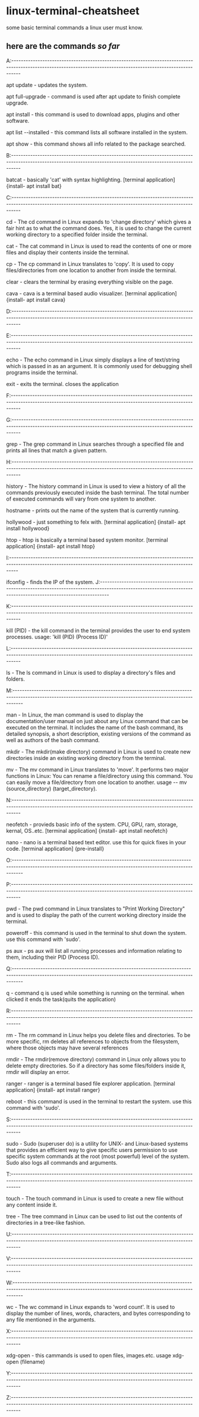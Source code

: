 # linux-terminal-cheatsheet
some basic terminal commands a linux user must know. <br />

##  here are the commands *so far*

A:----------------------------------------------------------------------------------------------------------------------------------------------------------------

   apt update - updates the system.
   
   apt full-upgrade - command is used after apt update to finish complete upgrade.
   
   apt install - this command is used to download apps, plugins and other software.
   
   apt list --installed - this command lists all software installed in the system.
   
   apt show <package name> - this command shows all info related to the package searched.
   
B:----------------------------------------------------------------------------------------------------------------------------------------------------------------

   batcat - basically 'cat' with syntax highlighting. [terminal application] {install- apt install bat}
   
C:----------------------------------------------------------------------------------------------------------------------------------------------------------------
	
   cd - The cd command in Linux expands to 'change directory' which gives a fair hint as to what the command does. Yes, it is used to change
   the current working directory to a specified folder inside the terminal.

   cat - The cat command in Linux is used to read the contents of one or more files and display their contents inside the terminal.

   cp - The cp command in Linux translates to 'copy'. It is used to copy files/directories from one location to another from inside the terminal.
   
   clear - clears the terminal by erasing everything visible on the page.
   
   cava - cava is a terminal based audio visualizer. [terminal application] {install- apt install cava}

D:----------------------------------------------------------------------------------------------------------------------------------------------------------------

E:----------------------------------------------------------------------------------------------------------------------------------------------------------------

   echo - The echo command in Linux simply displays a line of text/string which is passed in as an argument. It is commonly used for debugging shell
   programs inside the terminal.
   
   exit - exits the terminal. closes the application
   
F:----------------------------------------------------------------------------------------------------------------------------------------------------------------
   
G:----------------------------------------------------------------------------------------------------------------------------------------------------------------	

   grep - The grep command in Linux searches through a specified file and prints all lines that match a given pattern.
   
H:----------------------------------------------------------------------------------------------------------------------------------------------------------------

   history - The history command in Linux is used to view a history of all the commands previously executed inside the bash terminal.
   The total number of executed commands will vary from one system to another.	
   
   hostname - prints out the name of the system that is currently running.
   
   hollywood - just something to felx with. [terminal application] {install- apt install hollywood}
   
   htop - htop is basically a terminal based system monitor. [terminal application] {install- apt install htop}
   
I:----------------------------------------------------------------------------------------------------------------------------------------------------------------

   ifconfig - finds the IP of the system.
J:----------------------------------------------------------------------------------------------------------------------------------------------------------------
	
K:----------------------------------------------------------------------------------------------------------------------------------------------------------------

   kill (PID) - the kill command in the terminal provides the user to end system processes. usage: 'kill (PID) (Process ID)' 
	
L:----------------------------------------------------------------------------------------------------------------------------------------------------------------

   ls - The ls command in Linux is used to display a directory's files and folders.
	
M:----------------------------------------------------------------------------------------------------------------------------------------------------------------

   man - In Linux, the man command is used to display the documentation/user manual on just about any Linux command that can be executed on the terminal. 
   It includes the name of the bash command, its detailed synopsis, a short description, existing versions of the command as well as authors of the bash command.

   mkdir - The mkdir(make directory) command in Linux is used to create new directories inside an existing working directory from the terminal.
   
   mv - The mv command in Linux translates to 'move'. It performs two major functions in Linux:
		You can rename a file/directory using this command.
		You can easily move a file/directory from one location to another.
		usage -- mv (source_directory) (target_directory).
	
N:----------------------------------------------------------------------------------------------------------------------------------------------------------------

   neofetch - provieds basic info of the system. CPU, GPU, ram, storage, kernal, OS..etc. [terminal application] {install- apt install neofetch}
   
   nano - nano is a terminal based text editor. use this for quick fixes in your code. [terminal application] {pre-install}
   
O:----------------------------------------------------------------------------------------------------------------------------------------------------------------

P:----------------------------------------------------------------------------------------------------------------------------------------------------------------

   pwd - The pwd command in Linux translates to "Print Working Directory" and is used to display the path of the current working directory inside the terminal.

   poweroff - this command is used in the terminal to shut down the system. use this command with 'sudo'.
   
   ps aux - ps aux will list all running processes and information relating to them, including their PID (Process ID).
   
Q:----------------------------------------------------------------------------------------------------------------------------------------------------------------

   q - command q is used while something is running on the terminal. when clicked it ends the task(quits the application)
   
R:----------------------------------------------------------------------------------------------------------------------------------------------------------------

   rm - The rm command in Linux helps you delete files and directories. To be more specific, rm deletes all references to objects from the filesystem,
   where those objects may have several references
   
   rmdir - The rmdir(remove directory) command in Linux only allows you to delete empty directories. So if a directory has some files/folders inside it,
   rmdir will display an error.
   
   ranger - ranger is a terminal based file explorer application. [terminal application] {install- apt install ranger}
   
   reboot - this command is used in the terminal to restart the system. use this command with 'sudo'.
   
S:----------------------------------------------------------------------------------------------------------------------------------------------------------------

   sudo - Sudo (superuser do) is a utility for UNIX- and Linux-based systems that provides an efficient way to give specific users permission to use
   specific system commands at the root (most powerful) level of the system. Sudo also logs all commands and arguments.
   
T:----------------------------------------------------------------------------------------------------------------------------------------------------------------

   touch - The touch command in Linux is used to create a new file without any content inside it.  

   tree - The tree command in Linux can be used to list out the contents of directories in a tree-like fashion.
   
U:----------------------------------------------------------------------------------------------------------------------------------------------------------------
	
V:----------------------------------------------------------------------------------------------------------------------------------------------------------------
	
W:----------------------------------------------------------------------------------------------------------------------------------------------------------------

   wc - The wc command in Linux expands to 'word count'. It is used to display the number of lines, words, characters, and bytes corresponding
   to any file mentioned in the arguments.
	
X:----------------------------------------------------------------------------------------------------------------------------------------------------------------

   xdg-open - this cammands is used to open files, images.etc. usage xdg-open (filename)
   
Y:----------------------------------------------------------------------------------------------------------------------------------------------------------------

Z:----------------------------------------------------------------------------------------------------------------------------------------------------------------

